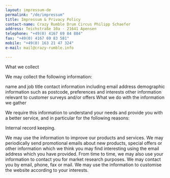 ```yaml
---
layout: impressum-de
permalink: "/de/impressum"
title: Impressum & Privacy Policy
contact-name: Crazy Rumble Drum Circus Philipp Schaefer
address: Teichstraße 10a · 21641 Apensen
telephone: "+49(0) 4167 69 84 884"
fax: "+49(0) 4167 69 83 581"
mobile: "+49(0) 163 21 47 324"
e-mail: mail@crazy-rumble.info

---
```

What we collect

We may collect the following information:

name and job title
contact information including email address
demographic information such as postcode, preferences and interests
other information relevant to customer surveys and/or offers
What we do with the information we gather

We require this information to understand your needs and provide you with a better service, and in particular for the following reasons:

Internal record keeping.

We may use the information to improve our products and services.
We may periodically send promotional emails about new products, special offers or other information which we think you may find interesting using the email address which you have provided.
From time to time, we may also use your information to contact you for market research purposes. We may contact you by email, phone, fax or mail. We may use the information to customise the website according to your interests.